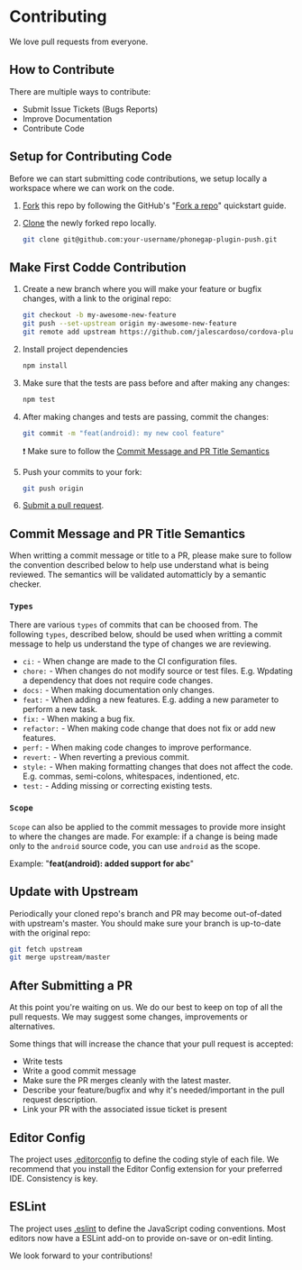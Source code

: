 # Contributing

We love pull requests from everyone.

## How to Contribute

There are multiple ways to contribute:

* Submit Issue Tickets (Bugs Reports)
* Improve Documentation
* Contribute Code

## Setup for Contributing Code 

Before we can start submitting code contributions, we setup locally a workspace where we can work on the code.

1. [Fork](https://help.github.com/articles/fork-a-repo/) this repo by following the GitHub's "[Fork a repo](https://help.github.com/articles/fork-a-repo/)" quickstart guide.
2. [Clone](https://help.github.com/articles/cloning-a-repository/) the newly forked repo locally.

    ```bash
    git clone git@github.com:your-username/phonegap-plugin-push.git
    ```

## Make First Codde Contribution

1. Create a new branch where you will make your feature or bugfix changes, with a link to the original repo:

    ```bash
    git checkout -b my-awesome-new-feature
    git push --set-upstream origin my-awesome-new-feature
    git remote add upstream https://github.com/jalescardoso/cordova-plugin-push.git
    ```

2. Install project dependencies

    ```bash
    npm install
    ```

3. Make sure that the tests are pass before and after making any changes:

    ```bash
    npm test
    ```

4. After making changes and tests are passing, commit the changes:

    ```bash
    git commit -m "feat(android): my new cool feature"
    ```

    &#10071; Make sure to follow the [Commit Message and PR Title Semantics](#Commit-Message-and-PR-Title-Semantics)

5. Push your commits to your fork:

    ```bash
    git push origin
    ```

6. [Submit a pull request](https://help.github.com/articles/creating-a-pull-request/).

## Commit Message and PR Title Semantics

When writting a commit message or title to a PR, please make sure to follow the convention described below to help use understand what is being reviewed. The semantics will be validated automatticly by a semantic checker.

### `Types`

There are various `types` of commits that can be choosed from. The following `types`, described below, should be used when writting a commit message to help us understand the type of changes we are reviewing.

* `ci:` - When change are made to the CI configuration files.
* `chore:` - When changes do not modify source or test files. E.g. Wpdating a dependency that does not require code changes.
* `docs:` - When making documentation only changes.
* `feat:` - When adding a new features. E.g. adding a new parameter to perform a new task.
* `fix:` - When making a bug fix.
* `refactor:` - When making code change that does not fix or add new features.
* `perf:` - When making code changes to improve performance.
* `revert:` - When reverting a previous commit.
* `style:` - When making formatting changes that does not affect the code. E.g. commas, semi-colons, whitespaces, indentioned, etc.
* `test:` - Adding missing or correcting existing tests.


### `Scope`

`Scope` can also be applied to the commit messages to provide more insight to where the changes are made. For example: if a change is being made only to the `android` source code, you can use `android` as the scope.

Example: "**feat(android): added support for abc**"

## Update with Upstream

Periodically your cloned repo's branch and PR may become out-of-dated with upstream's master. You should make sure your branch is up-to-date with the original repo:

```bash
git fetch upstream
git merge upstream/master
```

## After Submitting a PR

At this point you're waiting on us. We do our best to keep on top of all the pull requests. We may suggest some changes, improvements or alternatives.

Some things that will increase the chance that your pull request is accepted:

* Write tests
* Write a good commit message
* Make sure the PR merges cleanly with the latest master.
* Describe your feature/bugfix and why it's needed/important in the pull request description.
* Link your PR with the associated issue ticket is present

## Editor Config

The project uses [.editorconfig](https://editorconfig.org/) to define the coding style of each file. We recommend that you install the Editor Config extension for your preferred IDE. Consistency is key.

## ESLint

The project uses [.eslint](https://eslint.org/) to define the JavaScript coding conventions. Most editors now have a ESLint add-on to provide on-save or on-edit linting.

We look forward to your contributions!
